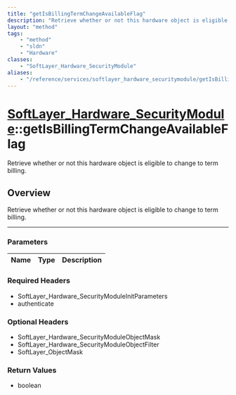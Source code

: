 ```yaml
---
title: "getIsBillingTermChangeAvailableFlag"
description: "Retrieve whether or not this hardware object is eligible to change to term billing."
layout: "method"
tags:
    - "method"
    - "sldn"
    - "Hardware"
classes:
    - "SoftLayer_Hardware_SecurityModule"
aliases:
    - "/reference/services/softlayer_hardware_securitymodule/getIsBillingTermChangeAvailableFlag"
---
```

# [SoftLayer_Hardware_SecurityModule](/reference/services/SoftLayer_Hardware_SecurityModule)::getIsBillingTermChangeAvailableFlag


Retrieve whether or not this hardware object is eligible to change to term billing.


## Overview 
Retrieve whether or not this hardware object is eligible to change to term billing.

-----

### Parameters 
|Name | Type | Description |
| --- | --- | --- |


### Required Headers
* SoftLayer_Hardware_SecurityModuleInitParameters
* authenticate


### Optional Headers
* SoftLayer_Hardware_SecurityModuleObjectMask
* SoftLayer_Hardware_SecurityModuleObjectFilter
* SoftLayer_ObjectMask

### Return Values
* boolean




